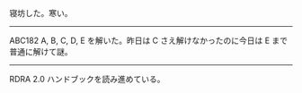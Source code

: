 寝坊した。寒い。

---

ABC182 A, B, C, D, E を解いた。昨日は C さえ解けなかったのに今日は E まで普通に解けて謎。

---

RDRA 2.0 ハンドブックを読み進めている。
